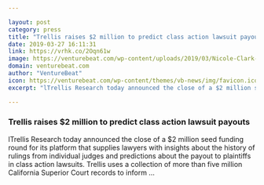 ```yaml
---

layout: post
category: press
title: "Trellis raises $2 million to predict class action lawsuit payouts"
date: 2019-03-27 16:11:31
link: https://vrhk.co/2Oqn61w
image: https://venturebeat.com/wp-content/uploads/2019/03/Nicole-Clark-1-e1553693885538.jpeg?w=1200&strip=all
domain: venturebeat.com
author: "VentureBeat"
icon: https://venturebeat.com/wp-content/themes/vb-news/img/favicon.ico
excerpt: "lTrellis Research today announced the close of a $2 million seed funding round for its platform that supplies lawyers with insights about the history of rulings from individual judges and predictions about the payout to plaintiffs in class action lawsuits. Trellis uses a collection of more than five million California Superior Court records to inform …"

---
```


### Trellis raises $2 million to predict class action lawsuit payouts

lTrellis Research today announced the close of a $2 million seed funding round for its platform that supplies lawyers with insights about the history of rulings from individual judges and predictions about the payout to plaintiffs in class action lawsuits. Trellis uses a collection of more than five million California Superior Court records to inform …